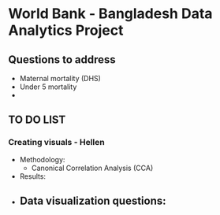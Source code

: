 # World Bank - Bangladesh Data Analytics Project

## Questions to address
- Maternal mortality (DHS)
- Under 5 mortality
- 

## TO DO LIST

### Creating visuals - Hellen 

- Methodology:
    - Canonical Correlation Analysis (CCA)
- Results:
- Data visualization questions:
    - 
